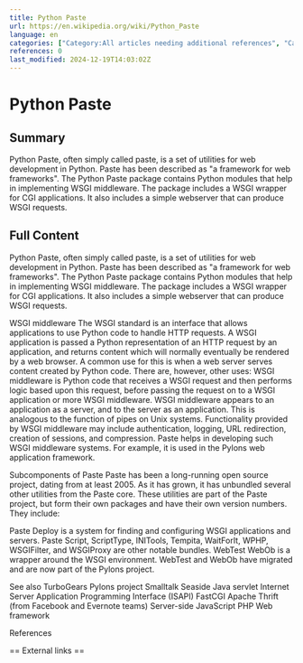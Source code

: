 ```yaml
---
title: Python Paste
url: https://en.wikipedia.org/wiki/Python_Paste
language: en
categories: ["Category:All articles needing additional references", "Category:All articles with topics of unclear notability", "Category:Articles needing additional references from December 2017", "Category:Articles with multiple maintenance issues", "Category:Articles with short description", "Category:Articles with topics of unclear notability from May 2021", "Category:Official website missing URL", "Category:Products articles with topics of unclear notability", "Category:Python (programming language) web frameworks", "Category:Short description is different from Wikidata"]
references: 0
last_modified: 2024-12-19T14:03:02Z
---
```


# Python Paste

## Summary

Python Paste, often simply called paste, is a set of utilities for web development in Python.  Paste has been described as "a framework for web frameworks".
The Python Paste package contains Python modules that help in implementing WSGI middleware.
The package includes a WSGI wrapper for CGI applications. It also includes a simple webserver that can produce WSGI requests.

## Full Content

Python Paste, often simply called paste, is a set of utilities for web development in Python.  Paste has been described as "a framework for web frameworks".
The Python Paste package contains Python modules that help in implementing WSGI middleware.
The package includes a WSGI wrapper for CGI applications. It also includes a simple webserver that can produce WSGI requests.

WSGI middleware
The WSGI standard is an interface that allows applications to use Python code to handle HTTP requests. A WSGI application is passed a Python representation of an HTTP request by an application, and returns content which will normally eventually be rendered by a web browser. A common use for this is when a web server serves content created by Python code.
There are, however, other uses: WSGI middleware is Python code that receives a WSGI request and then performs logic based upon this request, before passing the request on to a WSGI application or more WSGI middleware. WSGI middleware appears to an application as a server, and to the server as an application. This is analogous to the function of pipes on Unix systems. Functionality provided by WSGI middleware may include authentication, logging, URL redirection, creation of sessions, and compression.
Paste helps in developing such WSGI middleware systems. For example, it is used in the Pylons web application framework.

Subcomponents of Paste
Paste has been a long-running open source project, dating from at least 2005. As it has grown, it has unbundled several other utilities from the Paste core. These utilities are part of the Paste project, but form their own packages and have their own version numbers. They include:

Paste Deploy is a system for finding and configuring WSGI applications and servers.
Paste Script, ScriptType, INITools, Tempita, WaitForIt, WPHP, WSGIFilter, and WSGIProxy are other notable bundles.
WebTest
WebOb is a wrapper around the WSGI environment.
WebTest and WebOb have migrated and are now part of the Pylons project.

See also
TurboGears
Pylons project
Smalltalk Seaside
Java servlet
Internet Server Application Programming Interface (ISAPI)
FastCGI
Apache Thrift (from Facebook and Evernote teams)
Server-side JavaScript
PHP
Web framework

References


== External links ==

